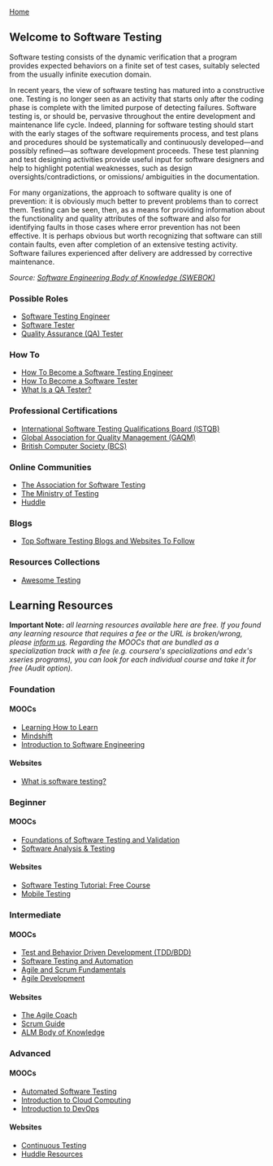 [Home](index.md)
## Welcome to Software Testing

Software testing consists of the dynamic verification that a program provides expected behaviors on a finite set of test cases, suitably selected from the usually infinite execution domain.

In recent years, the view of software testing has matured into a constructive one. Testing is no longer seen as an activity that starts only after the coding phase is complete with the limited purpose of detecting failures. Software testing is, or should be, pervasive throughout the entire development and maintenance life cycle. Indeed, planning for software testing should start with the early stages of the software requirements process, and test plans and procedures should be systematically and continuously developed—and possibly refined—as software development proceeds. These test planning and test designing activities provide useful input for software designers and help to highlight potential weaknesses, such as design oversights/contradictions, or omissions/ ambiguities in the documentation.

For many organizations, the approach to software quality is one of prevention: it is obviously much better to prevent problems than to correct them. Testing can be seen, then, as a means for providing information about the functionality and quality attributes of the software and also for identifying faults in those cases where error prevention has not been effective. It is perhaps obvious but worth recognizing that software can still contain faults, even after completion of an extensive testing activity. Software failures experienced after delivery are addressed by corrective maintenance.

*Source: [Software Engineering Body of Knowledge (SWEBOK)](https://www.computer.org/education/bodies-of-knowledge/software-engineering)*

### Possible Roles

- [Software Testing Engineer](https://hiring.monster.com/resources/job-descriptions/computer/software-test-engineer-job-description-template/)
- [Software Tester](https://business.linkedin.com/en-in/talent-solutions/resources/talent-acquisition/job-descriptions/software-tester)
- [Quality Assurance (QA) Tester](https://in.indeed.com/career-advice/finding-a-job/qa-tester-job-description)

### How To

- [How To Become a Software Testing Engineer](https://www.indeed.com/career-advice/finding-a-job/software-testing-engineer)
- [How To Become a Software Tester](https://www.indeed.com/career-advice/finding-a-job/how-to-become-software-tester)
- [What Is a QA Tester?](https://www.coursera.org/articles/qa-tester)

### Professional Certifications

- [International Software Testing Qualifications Board (ISTQB)](https://www.istqb.org/certifications/certification-list)
- [Global Association for Quality Management (GAQM)](https://gaqm.org/certification_category)
- [British Computer Society (BCS)](http://certifications.bcs.org/category/15568)

### Online Communities

- [The Association for Software Testing](https://www.associationforsoftwaretesting.org/)
- [The Ministry of Testing](http://www.ministryoftesting.com/)
- [Huddle](https://huddle.eurostarsoftwaretesting.com/)

### Blogs

- [Top Software Testing Blogs and Websites To Follow](http://blog.feedspot.com/software_testing_blogs/)

### Resources Collections

- [Awesome Testing](https://github.com/TheJambo/awesome-testing)

## Learning Resources

**Important Note:** *all learning resources available here are free. If you found any learning resource that requires a fee or the URL is broken/wrong, please [inform us](https://github.com/ayshahrah/seg/issues). Regarding the MOOCs that are bundled as a specialization track with a fee (e.g. coursera's specializations and edx's xseries programs), you can look for each individual course and take it for free (Audit option).*

### Foundation

#### MOOCs

- [Learning How to Learn](https://www.coursera.org/learn/learning-how-to-learn)
- [Mindshift](https://www.coursera.org/learn/mindshift)
- [Introduction to Software Engineering](https://www.coursera.org/learn/introduction-to-software-engineering)

#### Websites

- [What is software testing?](https://www.ibm.com/topics/software-testing)

### Beginner

#### MOOCs

- [Foundations of Software Testing and Validation](https://www.coursera.org/learn/foundations-of-software-testing-and-validation)
- [Software Analysis & Testing](https://www.udacity.com/course/software-analysis-testing--ud333)

#### Websites

- [Software Testing Tutorial: Free Course](https://www.guru99.com/software-testing.html)
- [Mobile Testing](https://learn.techbeacon.com/tracks/mobile-testing)

### Intermediate

#### MOOCs

- [Test and Behavior Driven Development (TDD/BDD)](https://www.coursera.org/learn/test-and-behavior-driven-development-tdd-bdd)
- [Software Testing and Automation](https://www.coursera.org/specializations/software-testing-automation)
- [Agile and Scrum Fundamentals](https://www.edx.org/course/agile-and-scrum-fundamentals)
- [Agile Development](https://www.coursera.org/specializations/agile-development)

#### Websites

- [The Agile Coach](https://www.atlassian.com/agile)
- [Scrum Guide](http://www.scrumguides.org/)
- [ALM Body of Knowledge](http://www.almbok.com/)

### Advanced

#### MOOCs

- [Automated Software Testing](https://www.edx.org/professional-certificate/delftx-automated-software-testing)
- [Introduction to Cloud Computing](https://www.coursera.org/learn/introduction-to-cloud)
- [Introduction to DevOps](https://www.coursera.org/learn/intro-to-devops)

#### Websites

- [Continuous Testing](https://learn.techbeacon.com/tracks/continuous-testing)
- [Huddle Resources](https://huddle.eurostarsoftwaretesting.com/resources/)
